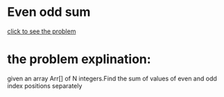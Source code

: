 # Even odd sum



[click to see the problem](https://practice.geeksforgeeks.org/problems/even-odd-sum5450/1?page=6&difficulty[]=-2&sortBy=submissions)



 # the problem explination:
given an array Arr[] of N integers.Find the sum of values of even and odd index positions separately






 